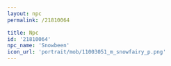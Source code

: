 ```yaml
---
layout: npc
permalink: /21810064

title: Npc
id: '21810064'
npc_name: 'Snowbeen'
icon_url: 'portrait/mob/11003051_m_snowfairy_p.png'
---
```

